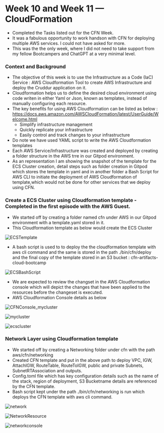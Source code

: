 # Week 10 and Week 11 — CloudFormation

 - Completed the Tasks listed out for the CFN Week. 
 - It was a fabulous opportunity to work handson with CFN for deploying multiple AWS services. I could not have asked for more.
 - This was the the only week, where I did not need to take support from my fellow Bootcampers and ChatGPT at a very minimal level.

 ### Context and Background 
 
  - The objective of this week is to use the Infrastructure as a Code (IaC) Service : AWS Cloudformation Tool to create AWS Infrastructure and deploy the Cruddur application on it.
  - Cloudformation helps us to define the desired cloud environment using code writen in either Yaml or Json, known as templates, instead of manually configuring each resource.
  - The key benefits for using AWS Cloudformation can be listed  as below : https://docs.aws.amazon.com/AWSCloudFormation/latest/UserGuide/Welcome.html
    - Simplify infrastructure management
    - Quickly replicate your infrastructure
    - Easily control and track changes to your infrastructure
   - Do note we have used YAML script to write the AWS Cloudformation templates
   - Each AWS Service/Infrastructure was created and deployed by creating a folder structure in the AWS trre in our Gitpod environment.
   - As an representation I am showing the snapshot of the template for the ECS Cluster creation, detail steps such as folder creation in Gitpod which stores the template in yaml and in another folder
     a Bash Script for AWS CLI to initiate the deployment of AWS Cloudformation of template,which would not be done for other services that we deploy using CFN.

 ### Create a ECS Cluster using Cloudformation template - Completed in the first episode with the AWS Guest.
 
   - We started off by creating a folder named cfn under AWS in our Gitpod environment with a template.yaml stored in it. 
   - This Cloudformation template as below would create the ECS Cluster
   
   ![ECSTemplate](https://github.com/rahuulaws/-aws-bootcamp-cruddur-2023/assets/77395830/35bb5168-5393-46d1-abe7-c286f6b4715c)
   
   - A bash script is used to to deploy the the cloudformation template with aws cli command and the same is stored in the path ./bin/cfn/deploy and the final copy of the template stored 
     in an S3 bucket : cfn-artifacts-cloud-bootcamp
    
   ![ECSBashScript](https://github.com/rahuulaws/-aws-bootcamp-cruddur-2023/assets/77395830/686c04a5-af1d-4e60-9759-6f4d7d041f32)
   
   - We are expected to review the changset in the AWS Cloudformation console which will depict the changes that have been applied to the resources before the changeset is executed.
   - AWS Cloudformation Console details as below 
    
   ![CFNConsole_mycluster](https://github.com/rahuulaws/-aws-bootcamp-cruddur-2023/assets/77395830/88ce0e75-5eee-49c5-953a-30ec3a0ab3f8)

       
   ![mycluster](https://github.com/rahuulaws/-aws-bootcamp-cruddur-2023/assets/77395830/c30c37c3-17ba-44ad-9cef-187b173e92e4)
   
   
   ![ecscluster](https://github.com/rahuulaws/-aws-bootcamp-cruddur-2023/assets/77395830/c5d4d99f-d27b-49d2-887a-0e57f01f60be)
   
   
 ### Network Layer using Cloudformation template
 
 - We started off by creating a Networking folder under cfn with the path aws/cfn/networking
 - Created CFN template and put in the above path to deploy VPC, IGW, AttachIGW, RouteTable, RouteToIGW, public and private Subnets, SubnetRTAssociation and outputs.
 - Config.toml file which has key configuration details such as the name of the stack, region of deployment, S3 Bucketname details are referenced by the CFN template.
 - Bash script kept under the path ./bin/cfn/networking is run which deploys the CFN template with aws cli command.
  
 ![network](https://github.com/rahuulaws/-aws-bootcamp-cruddur-2023/assets/77395830/dd37e40e-0cf9-482c-bbf0-13f8389c6d67)
 
 ![NetworkResource](https://github.com/rahuulaws/-aws-bootcamp-cruddur-2023/assets/77395830/91b6bbf8-1325-4cb2-96f1-b12fb69111a9)

 ![networkconsole](https://github.com/rahuulaws/-aws-bootcamp-cruddur-2023/assets/77395830/cc815589-019c-41eb-a7bf-251eca40b32e)
    
   
